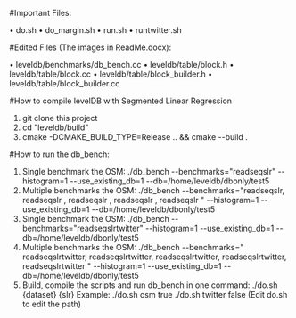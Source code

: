 #Important Files:

•	do.sh
•	do_margin.sh
•	run.sh
•	runtwitter.sh

#Edited Files (The images in ReadMe.docx):

•	leveldb/benchmarks/db_bench.cc
•	leveldb/table/block.h
•	leveldb/table/block.cc 
•	leveldb/table/block_builder.h
•	leveldb/table/block_builder.cc

#How to compile levelDB with Segmented Linear Regression
1. git clone this project
2. cd "leveldb/build"
3. cmake -DCMAKE_BUILD_TYPE=Release .. && cmake --build .

#How to run the db_bench:

1.	Single benchmark the OSM:
./db_bench --benchmarks="readseqslr" --histogram=1  --use_existing_db=1 --db=/home/leveldb/dbonly/test5
2.	Multiple benchmarks the OSM:
./db_bench --benchmarks="readseqslr, readseqslr , readseqslr , readseqslr , readseqslr " --histogram=1  --use_existing_db=1 --db=/home/leveldb/dbonly/test5
3.	Single benchmark the OSM:
./db_bench --benchmarks="readseqslrtwitter" --histogram=1  --use_existing_db=1 --db=/home/leveldb/dbonly/test5
4.	Multiple benchmarks the OSM:
./db_bench --benchmarks=" readseqslrtwitter, readseqslrtwitter, readseqslrtwitter, readseqslrtwitter, readseqslrtwitter " --histogram=1  --use_existing_db=1 --db=/home/leveldb/dbonly/test5
5.	Build, compile the scripts and run db_bench in one command:
./do.sh {dataset} {slr}
Example:
./do.sh osm true
./do.sh twitter false
(Edit do.sh to edit the path)
